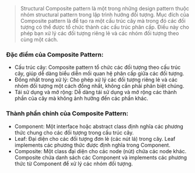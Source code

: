 > Structural Composite pattern là một trong những design pattern thuộc nhóm structural pattern trong lập trình hướng đối tượng. Mục đích của Composite pattern là để tạo ra một cấu trúc cây mà trong đó các đối tượng có thể được tổ chức thành các cấu trúc phân cấp. Điều này cho phép bạn xử lý các đối tượng riêng lẻ và các nhóm đối tượng theo cùng một cách.

### Đặc điểm của Composite Pattern:
- Cấu trúc cây: Composite pattern tổ chức các đối tượng theo cấu trúc cây, giúp dễ dàng biểu diễn mối quan hệ phân cấp giữa các đối tượng.
- Đồng nhất trong xử lý: Cho phép xử lý các đối tượng riêng lẻ và các nhóm đối tượng một cách đồng nhất, không cần phải phân biệt chúng.
- Tái sử dụng và mở rộng: Dễ dàng tái sử dụng và mở rộng các thành phần của cây mà không ảnh hưởng đến các phần khác.

### Thành phần chính của Composite Pattern:
- Component: Một interface hoặc abstract class định nghĩa các phương thức chung cho các đối tượng trong cấu trúc cây.
- Leaf: Đại diện cho các đối tượng đơn lẻ (các nút lá) trong cây. Leaf implements các phương thức được định nghĩa trong Component.
- Composite: Một class đại diện cho các node (nút) chứa các node khác. Composite chứa danh sách các Component và implements các phương thức từ Component để xử lý các nhóm đối tượng.
